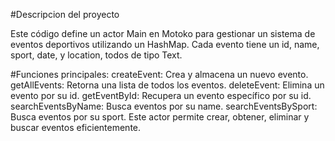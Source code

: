 #Descripcion del proyecto

Este código define un actor Main en Motoko para gestionar un sistema de eventos deportivos utilizando un HashMap. Cada evento tiene un id, name, sport, date, y location, todos de tipo Text.

#Funciones principales:
createEvent: Crea y almacena un nuevo evento.
getAllEvents: Retorna una lista de todos los eventos.
deleteEvent: Elimina un evento por su id.
getEventById: Recupera un evento específico por su id.
searchEventsByName: Busca eventos por su name.
searchEventsBySport: Busca eventos por su sport.
Este actor permite crear, obtener, eliminar y buscar eventos eficientemente.
